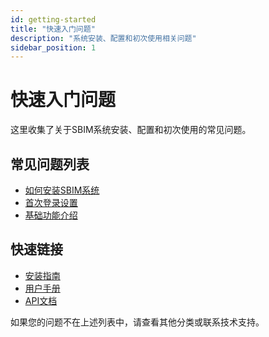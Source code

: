 ```yaml
---
id: getting-started
title: "快速入门问题"
description: "系统安装、配置和初次使用相关问题"
sidebar_position: 1
---
```


# 快速入门问题

这里收集了关于SBIM系统安装、配置和初次使用的常见问题。

## 常见问题列表

- [如何安装SBIM系统](./installation-guide.md)
- [首次登录设置](./first-login.md)
- [基础功能介绍](./basic-features.md)

## 快速链接

- [安装指南](../../getting-started/installation.md)
- [用户手册](../../guides/)
- [API文档](../../api-reference/)

如果您的问题不在上述列表中，请查看其他分类或联系技术支持。
